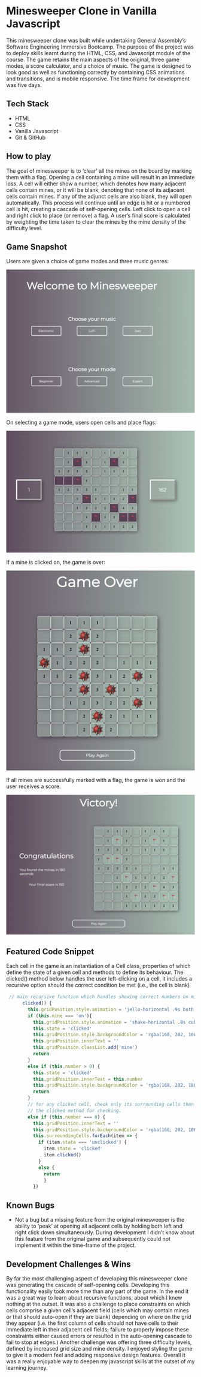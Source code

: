 # Minesweeper Clone in Vanilla Javascript

This minesweeper clone was built while undertaking General Assembly’s Software Engineering Immersive Bootcamp. The purpose of the project was to deploy skills learnt during the HTML, CSS, and Javascript module of the course. The game retains the main aspects of the original, three game modes, a score calculator, and a choice of music. The game is designed to look good as well as functioning correctly by containing CSS animations and transitions, and is mobile responsive. The time frame for development was five days. 

## Tech Stack 
* HTML
* CSS
* Vanilla Javascript
* Git & GitHub

## How to play 
The goal of minesweeper is to ‘clear’ all the mines on the board by marking them with a flag. Opening a cell containing a mine will result in an immediate loss. A cell will either show a number, which denotes how many adjacent cells contain mines, or it will be blank, denoting that none of its adjacent cells contain mines. If any of the adjunct cells are also blank, they will open automatically. This process will continue until an edge is hit or a numbered cell is hit, creating a cascade of self-opening cells. Left click to open a cell and right click to place (or remove)  a flag.  A user’s final score is calculated by weighting the time taken to clear the mines by the mine density of the difficulty level. 

## Game Snapshot 
Users are given a choice of game modes and three music genres: 

![Landing Page](./readme_assets/landing.png)

On selecting a game mode, users open cells and place flags: 

![Gameplay](./readme_assets/gameplay.png)

If a mine is clicked on, the game is over:

![loss](./readme_assets/loss.png)

If all mines are successfully marked with a flag, the game is won and the user receives a score. 

![win](./readme_assets/win.png)


## Featured Code Snippet
Each cell in the game is an instantiation of a Cell class, properties of which define the state of a given cell and methods to define its behaviour. 
The clicked() method below handles the user left-clicking on a cell, it includes a recursive option should the correct condition 
be met (i.e., the cell is blank)

```javascript
 // main recursive function which handles showing correct numbers on mine-adjacent squares & auto-opening blank squares
      clicked() {
        this.gridPosition.style.animation = 'jello-horizontal .9s both'
        if (this.mine === 'on'){
          this.gridPosition.style.animation = 'shake-horizontal .8s cubic-bezier(.455,.03,.515,.955) both'
          this.state = 'clicked'
          this.gridPosition.style.backgroundColor = 'rgba(168, 202, 186, 0.8)'
          this.gridPosition.innerText = ''
          this.gridPosition.classList.add('mine')
          return
        }
        else if (this.number > 0) {
          this.state = 'clicked'
          this.gridPosition.innerText = this.number
          this.gridPosition.style.backgroundColor = 'rgba(168, 202, 186, 0.5)'
          return
        }
        // for any clicked cell, check only its surrounding cells then if any of those cells are 'unclicked' pass them back to the
        // the clicked method for checking. 
        else if (this.number === 0) {
          this.gridPosition.innerText = ''
          this.gridPosition.style.backgroundColor = 'rgba(168, 202, 186, 0.5)'
          this.surroundingCells.forEach(item => {
            if (item.state === 'unclicked') {
              item.state = 'clicked'
              item.clicked()
            }
            else {
              return
              }
          })

```


## Known Bugs 
* Not a bug but a missing feature from the original minesweeper is the ability to ‘peak’ at opening all adjacent cells by holding both left and right click down simultaneously. During development I didn’t know about this feature from the original game and subsequently could not implement it within the time-frame of the project. 

## Development Challenges & Wins

By far the most challenging aspect of developing this minesweeper clone was generating the cascade of self-opening cells. Developing this functionality easily took more time than any part of the game. In the end it was a great way to learn about recursive functions, about which I knew nothing at the outset. It was also a challenge to place constraints on which cells comprise a given cell’s adjacent field (cells which may contain mines or that should auto-open if they are blank) depending on where on the grid they appear (i.e. the first column of cells should not have cells to their immediate left in their adjacent cell fields; failure to properly impose these constraints either caused errors or resulted in the auto-opening cascade to fail to stop at edges.) Another challenge was offering three difficulty levels, defined by increased grid size and mine density. I enjoyed styling the game to give it a modern feel and adding responsive design features. Overall it was a really enjoyable way to deepen my javascript skills at the outset of my learning journey.  
